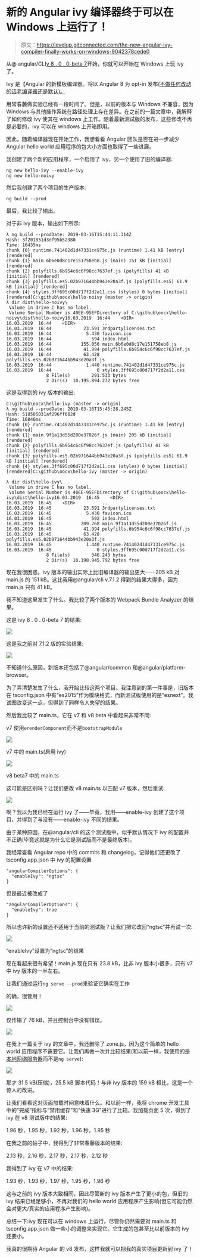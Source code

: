 # 新的 Angular ivy 编译器终于可以在 Windows 上运行了！

> 原文：<https://levelup.gitconnected.com/the-new-angular-ivy-compiler-finally-works-on-windows-9042378cede0>

从@ angular/CLI[v 8 . 0 . 0-beta 7](https://github.com/angular/angular-cli/releases/tag/v8.0.0-beta.7)开始，你就可以开始在 Windows 上玩 ivy 了。

Ivy 是【Angular 的新模板编译器。将以 Angular 8 为 opt-in 发布[(不做任何改动的话老编译器还是默认)。](https://blog.angular.io/a-plan-for-version-8-0-and-ivy-b3318dfc19f7)

用常春藤做实验已经有一段时间了。但是，以前的版本与 Windows 不兼容，因为 Windows 与其他操作系统在路径处理上存在差异。在之前的一篇文章中，我解释了如何修改 ivy 使其在 windows 上工作。随着最新测试版的发布，这些修改不再是必要的，ivy 可以在 windows 上开箱即用。

因此，随着编译器现在开始工作，我想看看 Angular 团队是否在进一步减少 Angular hello world 应用程序的包大小方面也取得了一些进展。

我创建了两个新的应用程序，一个启用了 ivy，另一个使用了旧的编译器:

```
ng new hello-ivy --enable-ivy
ng new hello-noivy
```

然后我创建了两个项目的生产版本:

```
ng build --prod
```

最后，我比较了输出。

对于非 ivy 版本，输出如下所示:

```
λ ng build --prodDate: 2019-03-16T15:44:11.314Z
Hash: 3f201851d3ef95b52380
Time: 16435ms
chunk {0} runtime.741402d1d47331ce975c.js (runtime) 1.41 kB [entry] [rendered]
chunk {1} main.6b6e0d8c17e151758eb8.js (main) 151 kB [initial] [rendered]
chunk {2} polyfills.6b954c6c6f98cc7637ef.js (polyfills) 41 kB [initial] [rendered]
chunk {3} polyfills.es5.02b971644bb943e20a3f.js (polyfills.es5) 61.9 kB [initial] [rendered]
chunk {4} styles.3ff695c00d717f2d2a11.css (styles) 0 bytes [initial] [rendered]C:\github\oocx\hello-noivy (master -> origin)
λ dir dist\hello-noivy\
 Volume in drive C has no label.
 Volume Serial Number is 40EE-95EFDirectory of C:\github\oocx\hello-noivy\dist\hello-noivy16.03.2019  16:44    <DIR>          .
16.03.2019  16:44    <DIR>          ..
16.03.2019  16:44            23.591 3rdpartylicenses.txt
16.03.2019  16:44             5.430 favicon.ico
16.03.2019  16:44               594 index.html
16.03.2019  16:44           155.056 main.6b6e0d8c17e151758eb8.js
16.03.2019  16:44            41.994 polyfills.6b954c6c6f98cc7637ef.js
16.03.2019  16:44            63.428 polyfills.es5.02b971644bb943e20a3f.js
16.03.2019  16:44             1.440 runtime.741402d1d47331ce975c.js
16.03.2019  16:44                 0 styles.3ff695c00d717f2d2a11.css
               8 File(s)        291.533 bytes
               2 Dir(s)  10.195.894.272 bytes free
```

这是我得到的 ivy 版本的输出:

```
C:\github\oocx\hello-ivy (master -> origin)
λ ng build --prodDate: 2019-03-16T15:45:28.245Z
Hash: 518505031af296ff682d
Time: 16846ms
chunk {0} runtime.741402d1d47331ce975c.js (runtime) 1.41 kB [entry] [rendered]
chunk {1} main.9f1a13d55d200e37026f.js (main) 205 kB [initial] [rendered]
chunk {2} polyfills.6b954c6c6f98cc7637ef.js (polyfills) 41 kB [initial] [rendered]
chunk {3} polyfills.es5.02b971644bb943e20a3f.js (polyfills.es5) 61.9 kB [initial] [rendered]
chunk {4} styles.3ff695c00d717f2d2a11.css (styles) 0 bytes [initial] [rendered]C:\github\oocx\hello-ivy (master -> origin)

λ dir dist\hello-ivy\
 Volume in drive C has no label.
 Volume Serial Number is 40EE-95EFDirectory of C:\github\oocx\hello-ivy\dist\hello-ivy16.03.2019  16:45    <DIR>          .
16.03.2019  16:45    <DIR>          ..
16.03.2019  16:45            23.591 3rdpartylicenses.txt
16.03.2019  16:45             5.430 favicon.ico
16.03.2019  16:45               592 index.html
16.03.2019  16:45           209.768 main.9f1a13d55d200e37026f.js
16.03.2019  16:45            41.994 polyfills.6b954c6c6f98cc7637ef.js
16.03.2019  16:45            63.428 polyfills.es5.02b971644bb943e20a3f.js
16.03.2019  16:45             1.440 runtime.741402d1d47331ce975c.js
16.03.2019  16:45                 0 styles.3ff695c00d717f2d2a11.css
               8 File(s)        346.243 bytes
               2 Dir(s)  10.198.945.792 bytes free
```

现在我很困惑。ivy 版本的输出实际上比旧编译器的输出更大——205 kB 对 main.js 的 151 kB。这比我用@angular/cli v.7.1.2 得到的结果大得多，因为 main.js 只有 41 kB。

我不知道这里发生了什么。我比较了两个版本的 Webpack Bundle Analyzer 的结果。

这是 ivy 8 . 0 . 0-beta 7 的结果:

![](img/f0f5c4ba1dc8a9904edd929cd098f4e6.png)

这是我之前对 7.1.2 版的实验结果:

![](img/8c1002095eb44e61a027c3a07aaf04d8.png)

不知道什么原因，新版本还包括了@angular/common 和@angular/platform-browser。

为了弄清楚发生了什么，我开始比较这两个项目。我注意到的第一件事是，旧版本在 tsconfig.json 中有“es2015”作为模块格式，而新测试版使用的是“esnext”。我试图改变这一点，但得到了同样令人失望的结果。

然后我比较了 main.ts，它在 v7 和 v8 beta 中看起来非常不同:

v7 使用`erenderComponent`而不是`bootstrapModule`

![](img/42bc339d0b6701cc0970cfce9e3eb578.png)

v7 中的 main.ts(启用 ivy)

![](img/0a36965c0a0686c3c246f72e84446d42.png)

v8 beta7 中的 main.ts

这可能是区别吗？让我们更改 v8 main.ts 以匹配 v7 版本，然后重试:

![](img/e5c93f83214ef769db852efa5cc9a5a5.png)

啊？我以为我已经在运行 ivy 了——毕竟，我用——enable-ivy 创建了这个项目，并得到了与没有——enable-ivy 不同的结果。

由于某种原因，在@angular/cli 的这个测试版中，似乎默认情况下 ivy 的配置并不正确(毕竟这就是为什么它是测试版而不是最终版本)。

我经常查看 Angular repo 中的 commits 和 changelog，记得他们还更改了 tsconfig.app.json 中 ivy 的配置设置

```
"angularCompilerOptions": {
  "enableIvy": "ngtsc"
}
```

但是最近被改成了

```
"angularCompilerOptions": {
  "enableIvy": true
}
```

所以也许新的设置还不适用于当前的测试版？让我们把它改回“ngtsc”并再试一次:

![](img/fbf6d1ef090ba864874ebda2f4675e0a.png)

“enableIvy”设置为“ngtsc”的结果

现在看起来很有希望！main.js 现在只有 23.8 kB，比非 ivy 版本小很多，只有 v7 中 ivy 版本的一半左右。

让我们通过运行`ng serve --prod`来验证它确实在工作

的确，很管用！

![](img/b8f6cc2bf058e6f200bc7287e502729c.png)

仅传输了 76 kB，并且控制台中没有错误。

![](img/f26d063debe4428a144033dc7306662a.png)

在我上一篇关于 ivy 的文章中，我还删除了 zone.js，因为这个简单的 hello world 应用程序不需要它。让我们再做一次并比较结果(和以前一样，我使用的是[本地网络服务器](https://github.com/lwsjs/local-web-server)而不是`ng serve`):

![](img/11537c65680d36dc99cf832f90701df9.png)

那才 31.5 kB(压缩)，25.5 kB 脚本代码！与非 ivy 版本的 159 kB 相比，这是一个惊人的改进。

让我们看看这对页面加载时间意味着什么。和以前一样，我将 chrome 开发工具中的“完成”指标与“禁用缓存”和“快速 3G”进行了比较。我加载页面 5 次，得到了 ivy 在 v8 测试版中的结果:

1.96 秒，1.95 秒，1.92 秒，1.96 秒，1.95 秒

在我之前的帖子中，我得到了非常春藤版本的结果:

2.13 秒，2.16 秒，2.17 秒，2.17 秒，2.12 秒

我得到了 ivy 在 v7 中的结果:

1.93 秒，1.93 秒，1.97 秒，1.95 秒，1.96 秒

这与之前的 ivy 版本大致相同，因此尽管新的 ivy 版本产生了更小的包，但旧的 ivy 结果已经足够小，不再对我们的 hello world 应用程序产生影响(但它可能仍然会对更大/真实的应用程序产生影响)。

总结一下:ivy 现在可以在 windows 上运行，尽管你仍然需要对 main.ts 和 tsconfig.app.json 做一些小的调整来实现它。它生成的包甚至比以前版本的 ivy 还要小。

我真的很期待 Angular 的 v8 发布，这样我就可以把我的真实项目更新到 ivy 了！